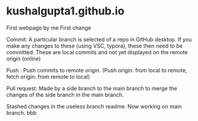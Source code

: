 # kushalgupta1.github.io
First webpage by me
First change

Commit: A particular branch is selected of a repo in GitHub desktop. If you make any changes to these (using VSC, typora), these then need to be committed. These are local commits and not yet displayed on the remote origin (online)

Push : Push commits to remote origin. (Push origin: from local to remote, fetch origin: from remote to local)

Pull request: Made by a side branch to the main branch to merge the changes of the side branch in the main branch.

Stashed changes in the useless branch readme. Now working on main branch. bbb

